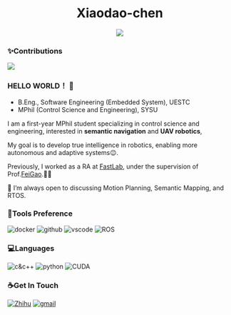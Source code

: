 <div align=center >


# Xiaodao-chen
![](https://komarev.com/ghpvc/?username=Xiaodao-chen&color=blue)

</div>


### ✨Contributions

<a href="https://github.com/Xiaodao-chen">
  <img align="center" src="https://github-readme-stats.vercel.app/api?username=Xiaodao-chen&show_icons=true&hide_border=true&hide_rank=true&theme=swift&hide=prs" />
</a>




### HELLO WORLD！ 🎉
- B.Eng., Software Engineering (Embedded System), UESTC
- MPhil (Control Science and Engineering), SYSU 

I am a first-year MPhil student specializing in control science and engineering, interested in **semantic navigation** and  **UAV robotics**, 

My goal is to develop true intelligence in robotics, enabling more autonomous and adaptive systems😉. 

Previously, I worked as a RA at [FastLab](http://zju-fast.com/), under the supervision of  Prof.[FeiGao](http://zju-fast.com/fei-gao/).🏃‍♂️

💬 I’m always open to discussing Motion Planning, Semantic Mapping, and RTOS.

### 🔨Tools Preference

![docker](https://wpcos-1300629776.cos.ap-chengdu.myqcloud.com/Github-Jason-xy/docker.svg) ![github](https://wpcos-1300629776.cos.ap-chengdu.myqcloud.com/Github-Jason-xy/github.svg) ![vscode](https://wpcos-1300629776.cos.ap-chengdu.myqcloud.com/Github-Jason-xy/vscode.svg) ![ROS](https://img.shields.io/badge/-ROS-lightgrey?logo=ros) 

### 💻Languages

![c&c++](https://wpcos-1300629776.cos.ap-chengdu.myqcloud.com/Github-Jason-xy/c&c++.svg) ![python](https://wpcos-1300629776.cos.ap-chengdu.myqcloud.com/Github-Jason-xy/python.svg) ![CUDA](https://img.shields.io/badge/-CUDA-yellowgreen?logo=nvidia)


### ☕Get In Touch


[![Zhihu](https://img.shields.io/badge/dynamic/json?color=142026&labelColor=0066ff&logo=zhihu&logoColor=white&label=zhihu%20fans&query=count&url=https%3A%2F%2Fapi.swo.moe%2Fstats%2Fzhihu%2Fchen-xiao-dao-54-40)](https://www.zhihu.com/people/chen-xiao-dao-54-40)
[![gmail](https://img.shields.io/badge/Gmail-ffffff?logo=gmail&labelColor=228B22&logoColor=white)](mailto:xiaodao.chem@gmail.com)


